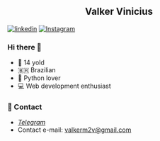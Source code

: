 <h2 align= "center">
  Valker Vinicius
</h2>

[![linkedin](https://img.shields.io/badge/-LinkedIn-%230374b4?logo=linkedin)](https://www.linkedin.com/in/valker-vinicius)
[![Instagram](https://img.shields.io/badge/-Instagram-%23f89747)](https://www.instagram.com/valker_vinicius)



### Hi there 👋

- 🧑 14 yold 
- 🇧🇷 Brazilian
- 🐍 Python lover
- 💻 Web development enthusiast
<h3> 👥 Contact </h3>
 
* _[Telegram](https://t.me/Devinicius)_
* Contact e-mail: valkerm2v@gmail.com
